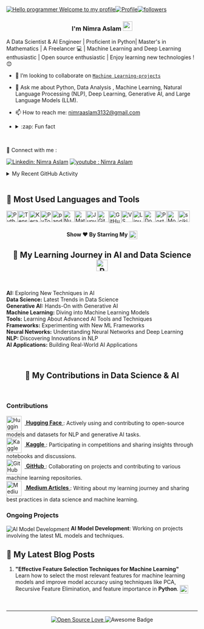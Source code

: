 [![Hello programmer Welcome to my profile](https://img.shields.io/badge/Hello,developer!-Welcome%20to%20my%20profile<3-FF6666.svg?style=flat&logo=github)](https://github.com/NimraAslamkhan)[![Profile](https://Visitor-badge.glitch.me/badge?page_id=Nimra-Aslam.profileviews-badge)](https://github.com/NimraAslamkhan)[![followers](https://img.shields.io/github/followers/Nimra-Aslam?style=social)](https://github.com/NimraAslamkhan?tab=followers) 

<h3 align="center"> I'm Nimra Aslam <img src="https://media.giphy.com/media/hvRJCLFzcasrR4ia7z/giphy.gif" width="25px"></h3>

A Data Scientist & AI Engineer | Proficient in Python| Master's in Mathematics  | A Freelancer 💻 | Machine Learning and Deep Learning enthusiastic | Open source enthusiastic | Enjoy learning new technologies  ! 😊  <br>


- 👯 I’m looking to collaborate on   [`Machine Learning-projects`](https://github.com/NimraAslamkhan/Machine-Learning-journey)
- 💬 Ask me about  Python, Data Analysis , 
Machine Learning, 
Natural Language Processing (NLP), 
Deep Learning, 
Generative AI, and 
Large Language Models (LLM).


- 📫  How to reach me:  nimraaslam3132@gmail.com
- <details> <summary>:zap: Fun fact</summary> Scratch here ▒▒▒▒▒▒▒▒▒▒ to unveil my fun fact Lol😂
</details> <br>

🔗 Connect with me :

[![Linkedin: Nimra Aslam](https://img.shields.io/badge/-NIMRA%20Aslam-blue?style=flat-square&logo=Linkedin&logoColor=white&link="www.linkedin.com/in/nimra-aslam-9652b3247"/)](https://www.linkedin.com/in/nimra-aslam-9652b3247/overlay/about-this-profile/ )
[![youtube : Nimra Aslam](https://img.shields.io/badge/-Nimra%20Aslam-FF0000?style=flat-square&labelColor=FF0000&logo=youtube&logocolor=FF0000&link=https://https://www.youtube.com/@nimraaslamkhan)](https://www.youtube.com/@nimraaslamkhan)

<!-- <p align="left"><img src="https://github.com/NimraAslamkhan/NimraAslamkhan/blob/master/Profile%20generator/android-original-wordmark.svg" alt="android" width="30" height="30"/> <img src="https://github.com/NimraAslamkhan/NimraAslamkhan/blob/master/Profile%20generator/c-original.svg" alt="c" width="30" height="30"/> <img src="https://github.com/NimraAslamkhan/NimraAslamkhan//blob/master/Profile%20generator/cplusplus-original.svg" alt="cplusplus" width="30" 



<img height="27" src="https://img.shields.io/badge/Nimra Aslam' GitHub Stats - 😊-red.svg?&style=for-the-badge&logo=Nimra Aslam&logoColor=blue" />
<p>&nbsp;<img align="center" src="https://github.com/NimraAslamkhan/NimraAslamkhan/edit/main/README.md" alt="Nimra Aslam"/></p>


<!-- ## Recent GitHub Activity -->
<details>
	<summary> My Recent GitHub Activity</summary>
<br>

## Project Activity Log


<!--START_SECTION:activity-->
1. 🎉 Merged PR [#15](https://github.com/NimraAslamkhan/product-recommendation-system/pull/15) in [NimraAslamkhan/product-recommendation-system](https://github.com/NimraAslamkhan/product-recommendation-system)
2. ❗️ Closed issue [#23](https://github.com/NimraAslamkhan/TensorFlow-Examples/issues/23) in [NimraAslamkhan/TensorFlow-Examples](https://github.com/NimraAslamkhan/TensorFlow-Examples)
3. 💪 Opened PR [#18](https://github.com/NimraAslamkhan/python-project-1/pull/18) in [NimraAslamkhan/python-project-1](https://github.com/NimraAslamkhan/python-project-1)
4. ❌ Closed PR [#45](https://github.com/NimraAslamkhan/MCQ-generator/pull/45) in [NimraAslamkhan/MCQ-generator](https://github.com/NimraAslamkhan/MCQ-generator)
5. 🎉 Merged PR [#34](https://github.com/NimraAslamkhan/End-To-End-Resume-traking-ATS-LLM-Project-With-Google-Gmini/pull/34) in [NimraAslamkhan/End-To-End-Resume-traking-ATS-LLM-Project-With-Google-Gmini](https://github.com/NimraAslamkhan/End-To-End-Resume-traking-ATS-LLM-Project-With-Google-Gmini)
6. ❗️ Closed issue [#102](https://github.com/NimraAslamkhan/Credit-Card-Fraud-Detection/issues/102) in [NimraAslamkhan/Credit-Card-Fraud-Detection](https://github.com/NimraAslamkhan/Credit-Card-Fraud-Detection)
7. 🎉 Merged PR [#23](https://github.com/NimraAslamkhan/ML-For-Beginners/pull/23) in [NimraAslamkhan/ML-For-Beginners](https://github.com/NimraAslamkhan/ML-For-Beginners)
8. ❌ Closed PR [#17](https://github.com/NimraAslamkhan/50-Days-of-Python-DataScience-ML/pull/17) in [NimraAslamkhan/50-Days-of-Python-DataScience-ML](https://github.com/NimraAslamkhan/50-Days-of-Python-DataScience-ML)
9. 🎉 Merged PR [#32](https://github.com/NimraAslamkhan/python_coding_challenges/pull/32) in [NimraAslamkhan/python_coding_challenges](https://github.com/NimraAslamkhan/python_coding_challenges)
10. ❗️ Opened issue [#12](https://github.com/NimraAslamkhan/Jarvis-python/issues/12) in [NimraAslamkhan/Jarvis-python](https://github.com/NimraAslamkhan/Jarvis-python)
<!--END_SECTION:activity-->

	
</details>

<br>
<!-- <img height="25" src="https://img.shields.io/badge/Languages and  tools- 📚-green.svg?&style=for-the-badge&logo=Nimra Aslam&logoColor=blue" /> -->


## 🧰 Most Used Languages and Tools

<div style="display: flex; flex-wrap: wrap;">
  <img alt="Python" width="30px" src="https://cdn.jsdelivr.net/gh/devicons/devicon/icons/python/python-original.svg" />
  <img alt="TensorFlow" width="30px" src="https://cdn.jsdelivr.net/gh/devicons/devicon/icons/tensorflow/tensorflow-original.svg" />
  <img alt="Keras" width="30px" src="https://cdn.jsdelivr.net/gh/devicons/devicon/icons/keras/keras-original.svg" />
  <img alt="PyTorch" width="30px" src="https://cdn.jsdelivr.net/gh/devicons/devicon/icons/pytorch/pytorch-original.svg" />
  <img alt="pandas" width="30px" src="https://cdn.jsdelivr.net/gh/devicons/devicon/icons/pandas/pandas-original.svg" />
  <img alt="NumPy" width="30px" src="https://cdn.jsdelivr.net/gh/devicons/devicon/icons/numpy/numpy-original.svg" />
  <img alt="Matplotlib" width="30px" src="https://cdn.jsdelivr.net/gh/devicons/devicon/icons/matplotlib/matplotlib-original.svg" />
  <img alt="Jupyter" width="30px" src="https://cdn.jsdelivr.net/gh/devicons/devicon/icons/jupyter/jupyter-original.svg" />
  <img alt="Git" width="30px" src="https://cdn.jsdelivr.net/gh/devicons/devicon/icons/git/git-original.svg" />
  <img alt="GitHub" width="33px" src="https://user-images.githubusercontent.com/61356005/208843069-40a7e20b-0872-44d9-a752-a87e493f3faa.png" />
  <img alt="VS Code" width="30px" src="https://cdn.jsdelivr.net/gh/devicons/devicon/icons/vscode/vscode-original.svg" />
  <img alt="Linux" width="30px" src="https://cdn.jsdelivr.net/gh/devicons/devicon/icons/linux/linux-original.svg" />
  <img alt="Docker" width="30px" src="https://cdn.jsdelivr.net/gh/devicons/devicon/icons/docker/docker-original.svg" />
  <img alt="PostgreSQL" width="30px" src="https://cdn.jsdelivr.net/gh/devicons/devicon/icons/postgresql/postgresql-original-wordmark.svg" />
  <img alt="MongoDB" width="30px" src="https://cdn.jsdelivr.net/gh/devicons/devicon/icons/mongodb/mongodb-original-wordmark.svg"/>
  <img alt="scikit-learn" width="30px" src="https://github.com/user-attachments/assets/c3052d3a-41d3-4f03-ad91-35b1896e133c"
" />
</div>


<h4 align="center">Show ❤️ By Starring My <a href='https://github.com/NimraAslamkhan?tab=repositories'><img align='center' height="22" src="https://img.shields.io/badge/Repos!😊👋 -purple.svg?&style=for-the-badge&logo=NimraAslamkhan&logoColor=blue" /></a></h4>




<h2 align="center">
  🌱 My Learning Journey in AI and Data Science
  <img src="https://cdn.jsdelivr.net/gh/devicons/devicon/icons/python/python-original.svg" width="30px" alt="Python Logo"/>
</h2>

<br>

<div align="left">
  <ul style="list-style-type: none; padding: 0;">
    <li>
      <strong>AI:</strong> Exploring New Techniques in AI
    </li>
    <li>
      <strong>Data Science:</strong> Latest Trends in Data Science
    </li>
    <li>
      <strong>Generative AI:</strong> Hands-On with Generative AI
    </li>
    <li>
      <strong>Machine Learning:</strong> Diving into Machine Learning Models
    </li>
    <li>
      <strong>Tools:</strong> Learning About Advanced AI Tools and Techniques
    </li>
    <li>
      <strong>Frameworks:</strong> Experimenting with New ML Frameworks
    </li>
    <li>
      <strong>Neural Networks:</strong> Understanding Neural Networks and Deep Learning
    </li>
    <li>
      <strong>NLP:</strong> Discovering Innovations in NLP
    </li>
    <li>
      <strong>AI Applications:</strong> Building Real-World AI Applications
    </li>
    
  </ul>
</div>

<br>



<h2 align="center">🌟 My Contributions  in Data Science & AI</h2>

<br>
<div align="left">
  <h3>Contributions</h3>
  <ul style="list-style-type: none; padding: 0;">
    <li>
      <a href="https://huggingface.co/nimraaslam7777" target="_blank">
        <img src="https://github.com/user-attachments/assets/ebc2eca2-934b-4153-8260-7a9837d40fe4" alt="Hugging Face" style="vertical-align: middle; width: 40px; margin-right: 8px;"/>
        <strong>Hugging Face</strong>
      </a>: Actively using and contributing to open-source models and datasets for NLP and generative AI tasks.
    </li>
    <li>
      <a href="https://www.kaggle.com/nimraaslamkhan" target="_blank">
        <img src="https://github.com/user-attachments/assets/ee11beca-eef4-454e-aa6b-82aa0801c61d" alt="Kaggle" style="vertical-align: middle; width: 40px; margin-right: 8px;"/>
        <strong>Kaggle</strong>
      </a>: Participating in competitions and sharing insights through notebooks and discussions.
    </li>
    <li>
      <a href="https://github.com/NimraAslamkhan" target="_blank">
        <img src="https://img.icons8.com/color/20/000000/github.png" alt="GitHub" style="vertical-align: middle; width: 40px; margin-right: 8px;"/>
        <strong>GitHub</strong>
      </a>: Collaborating on projects and contributing to various machine learning repositories.
    </li>
    <li>
      <a href="https://medium.com/@nimraaslam" target="_blank">
        <img src="https://img.icons8.com/color/20/000000/medium-logo.png" alt="Medium" style="vertical-align: middle; width: 40px; margin-right: 8px;"/>
        <strong>Medium Articles</strong>
      </a>: Writing about my learning journey and sharing best practices in data science and machine learning.
    </li>
  </ul>
</div>

 
 
  </ul>

  <h3>Ongoing Projects</h3>
  <ul style="list-style-type: none; padding: 0;">
    <li>
      <img src="https://img.icons8.com/color/20/000000/project.png" alt="AI Model Development" style="vertical-align: middle;"/> 
      <strong>AI Model Development</strong>: Working on projects involving the latest ML models and techniques.
    </li>
    
  </ul>
</div>

## 🌱 My Latest Blog Posts
1. **"Effective Feature Selection Techniques for Machine Learning"**  
   Learn how to select the most relevant features for machine learning models and improve model accuracy using techniques like PCA, Recursive Feature Elimination, and feature importance in **Python**.
   <a href="https://medium.com/data-science-blog/effective-feature-selection-techniques-ml"><img align='center' height="22" src="https://img.shields.io/badge/Read%20More!-green.svg?" /></a>

<br>
<div align="left">


<hr>
<p align="center">
  <a href="https://github.com/NimraAslamkhan">
    <img src="https://badges.frapsoft.com/os/v2/open-source.svg?:heart:" alt="Open Source Love"/>
  </a>
  <img src="https://cdn.rawgit.com/sindresorhus/awesome/d7305f38d29fed78fa85652e3a63e154dd8e8829/media/badge.svg" alt="Awesome Badge"/>
</p>


